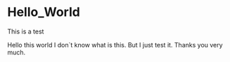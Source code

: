# Hello_World
This is a test


Hello this world
I don`t know what is this.
But I just test it.
Thanks you very much.
